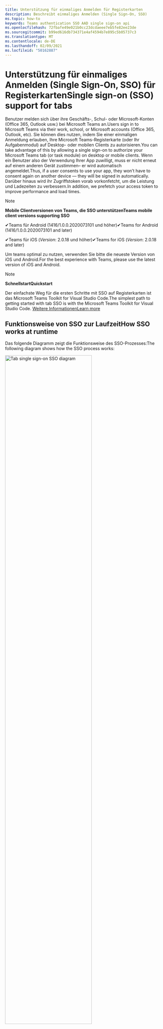 ```yaml
---
title: Unterstützung für einmaliges Anmelden für Registerkarten
description: Beschreibt einmaliges Anmelden (Single Sign-On, SSO)
ms.topic: how-to
keywords: Teams authentication SSO AAD single sign-on api
ms.openlocfilehash: 72fbafe49e021b0cc23dcdaeee7eb5fe82ee23de
ms.sourcegitcommit: b99ed616db734371e4af4594b7e895c5b05737c3
ms.translationtype: MT
ms.contentlocale: de-DE
ms.lasthandoff: 02/09/2021
ms.locfileid: "50162887"
---
```

# <a name="single-sign-on-sso-support-for-tabs"></a><span data-ttu-id="5f0b9-104">Unterstützung für einmaliges Anmelden (Single Sign-On, SSO) für Registerkarten</span><span class="sxs-lookup"><span data-stu-id="5f0b9-104">Single sign-on (SSO) support for tabs</span></span>

<span data-ttu-id="5f0b9-105">Benutzer melden sich über ihre Geschäfts-, Schul- oder Microsoft-Konten (Office 365, Outlook usw.) bei Microsoft Teams an.</span><span class="sxs-lookup"><span data-stu-id="5f0b9-105">Users sign in to Microsoft Teams via their work, school, or Microsoft accounts (Office 365, Outlook, etc).</span></span> <span data-ttu-id="5f0b9-106">Sie können dies nutzen, indem Sie einer einmaligen Anmeldung erlauben, Ihre Microsoft Teams-Registerkarte (oder Ihr Aufgabenmodul) auf Desktop- oder mobilen Clients zu autorisieren.</span><span class="sxs-lookup"><span data-stu-id="5f0b9-106">You can take advantage of this by allowing a single sign-on to authorize your Microsoft Teams tab (or task module) on desktop or mobile clients.</span></span> <span data-ttu-id="5f0b9-107">Wenn ein Benutzer also der Verwendung Ihrer App zuwilligt, muss er nicht erneut auf einem anderen Gerät zustimmen– er wird automatisch angemeldet.</span><span class="sxs-lookup"><span data-stu-id="5f0b9-107">Thus, if a user consents to use your app, they won’t have to consent again on another device — they will be signed in automatically.</span></span> <span data-ttu-id="5f0b9-108">Darüber hinaus wird ihr Zugriffstoken vorab vorkonfetcht, um die Leistung und Ladezeiten zu verbessern.</span><span class="sxs-lookup"><span data-stu-id="5f0b9-108">In addition, we prefetch your access token to improve performance and load times.</span></span>

> [!NOTE]
> <span data-ttu-id="5f0b9-109">**Mobile Clientversionen von Teams, die SSO unterstützen**</span><span class="sxs-lookup"><span data-stu-id="5f0b9-109">**Teams mobile client versions supporting SSO**</span></span>  
>
> <span data-ttu-id="5f0b9-110">✔Teams für Android (1416/1.0.0.2020073101 und höher)</span><span class="sxs-lookup"><span data-stu-id="5f0b9-110">✔Teams for Android (1416/1.0.0.2020073101 and later)</span></span>
>
> <span data-ttu-id="5f0b9-111">✔Teams für iOS (_Version_: 2.0.18 und höher)</span><span class="sxs-lookup"><span data-stu-id="5f0b9-111">✔Teams for iOS (_Version_: 2.0.18 and later)</span></span>  
>
> <span data-ttu-id="5f0b9-112">Um teams optimal zu nutzen, verwenden Sie bitte die neueste Version von iOS und Android.</span><span class="sxs-lookup"><span data-stu-id="5f0b9-112">For the best experience with Teams, please use the latest version of iOS and Android.</span></span>

> [!NOTE]
> <span data-ttu-id="5f0b9-113">**Schnellstart**</span><span class="sxs-lookup"><span data-stu-id="5f0b9-113">**Quickstart**</span></span>  
>
> <span data-ttu-id="5f0b9-114">Der einfachste Weg für die ersten Schritte mit SSO auf Registerkarten ist das Microsoft Teams Toolkit for Visual Studio Code.</span><span class="sxs-lookup"><span data-stu-id="5f0b9-114">The simplest path to getting started with tab SSO is with the Microsoft Teams Toolkit for Visual Studio Code.</span></span> [<span data-ttu-id="5f0b9-115">Weitere Informationen</span><span class="sxs-lookup"><span data-stu-id="5f0b9-115">Learn more</span></span>](../../../toolkit/visual-studio-code-tab-sso.md)

## <a name="how-sso-works-at-runtime"></a><span data-ttu-id="5f0b9-116">Funktionsweise von SSO zur Laufzeit</span><span class="sxs-lookup"><span data-stu-id="5f0b9-116">How SSO works at runtime</span></span>

<span data-ttu-id="5f0b9-117">Das folgende Diagramm zeigt die Funktionsweise des SSO-Prozesses:</span><span class="sxs-lookup"><span data-stu-id="5f0b9-117">The following diagram shows how the SSO process works:</span></span>

<!-- markdownlint-disable MD033 -->
<img src="~/assets/images/tabs/tabs-sso-diagram.png" alt="Tab single sign-on SSO diagram" width="75%"/>

1. <span data-ttu-id="5f0b9-118">Auf der Registerkarte wird ein JavaScript-Aufruf `getAuthToken()` an .</span><span class="sxs-lookup"><span data-stu-id="5f0b9-118">In the tab, a JavaScript call is made to `getAuthToken()`.</span></span> <span data-ttu-id="5f0b9-119">Dies weist Teams an, ein Authentifizierungstoken für die Registerkartenanwendung abzurufen.</span><span class="sxs-lookup"><span data-stu-id="5f0b9-119">This tells Teams to obtain an authentication token for the tab application.</span></span>
2. <span data-ttu-id="5f0b9-120">Wenn dies das erste Mal ist, dass der aktuelle Benutzer Ihre Registerkartenanwendung verwendet, wird eine Anforderungsaufforderung zur Zustimmung (falls die Zustimmung erforderlich ist) oder zur Verarbeitung der Schrittweisen Authentifizierung (z. B. zweistufige Authentifizierung) angezeigt.</span><span class="sxs-lookup"><span data-stu-id="5f0b9-120">If this is the first time the current user has used your tab application, there will be a request prompt to consent (if consent is required) or to handle step-up authentication (such as two-factor authentication).</span></span>
3. <span data-ttu-id="5f0b9-121">Teams fordert das Registerkartenanwendungstoken vom Azure AD-Endpunkt für den aktuellen Benutzer an.</span><span class="sxs-lookup"><span data-stu-id="5f0b9-121">Teams requests the tab application token from the Azure AD endpoint for the current user.</span></span>
4. <span data-ttu-id="5f0b9-122">Azure AD sendet das Registerkartenanwendungstoken an die Teams-Anwendung.</span><span class="sxs-lookup"><span data-stu-id="5f0b9-122">Azure AD sends the tab application token to the Teams application.</span></span>
5. <span data-ttu-id="5f0b9-123">Teams sendet das Registerkartenanwendungstoken als Teil des vom Aufruf zurückgegebenen Ergebnisobjekts an die `getAuthToken()` Registerkarte.</span><span class="sxs-lookup"><span data-stu-id="5f0b9-123">Teams sends the tab application token to the tab as part of the result object returned by the `getAuthToken()` call.</span></span>
6. <span data-ttu-id="5f0b9-124">Das Token wird in der Registerkartenanwendung über JavaScript analysiert, um die erforderlichen Informationen zu extrahieren, z. B. die E-Mail-Adresse des Benutzers.</span><span class="sxs-lookup"><span data-stu-id="5f0b9-124">The token will be parsed in the tab application, via JavaScript, to extract the needed information, such as the user's email address.</span></span>

> [!NOTE]
> <span data-ttu-id="5f0b9-125">Dies gilt nur für die Zustimmung zu einer begrenzten Gruppe von APIs auf Benutzerebene `getAuthToken()` – E-Mail, Profil, offline_access und OpenId – und nicht für weitere Microsoft Graph-Bereiche wie oder `User.Read` `Mail.Read` .</span><span class="sxs-lookup"><span data-stu-id="5f0b9-125">The `getAuthToken()` is only valid for consenting to a limited set of user-level APIs — email, profile, offline_access and OpenId — and not for further Microsoft Graph scopes such as `User.Read` or `Mail.Read`.</span></span> <span data-ttu-id="5f0b9-126">In unserem Abschnitt am Ende dieses Dokuments finden Sie Vorschläge für Problemumgehungen, wenn Sie zusätzliche [Graph-Bereiche benötigen.](#apps-that-require-additional-microsoft-graph-scopes)</span><span class="sxs-lookup"><span data-stu-id="5f0b9-126">See our section at the end of this document for suggested workarounds if you require [additional Graph scopes](#apps-that-require-additional-microsoft-graph-scopes).</span></span>

<span data-ttu-id="5f0b9-127">Die SSO-API funktioniert auch in [Aufgabenmodulen,](../../../task-modules-and-cards/what-are-task-modules.md) die Webinhalte einbetten.</span><span class="sxs-lookup"><span data-stu-id="5f0b9-127">The SSO API will also work in [Task Modules](../../../task-modules-and-cards/what-are-task-modules.md) that embed web content.</span></span>

## <a name="develop-an-sso-microsoft-teams-tab"></a><span data-ttu-id="5f0b9-128">Entwickeln einer Microsoft Teams-SSO-Registerkarte</span><span class="sxs-lookup"><span data-stu-id="5f0b9-128">Develop an SSO Microsoft Teams tab</span></span>

<span data-ttu-id="5f0b9-129">In diesem Abschnitt werden die Aufgaben beschrieben, die beim Erstellen einer Registerkarte "Teams" mit SSO ausgeführt werden.</span><span class="sxs-lookup"><span data-stu-id="5f0b9-129">This section describes the tasks involved in creating a Teams tab that uses SSO.</span></span> <span data-ttu-id="5f0b9-130">Diese Aufgaben werden hier sprach- und frameworkunabhängig beschrieben.</span><span class="sxs-lookup"><span data-stu-id="5f0b9-130">These tasks are described here are language- and framework-agnostic.</span></span>

### <a name="1-create-your-azure-active-directory-azure-ad-application"></a><span data-ttu-id="5f0b9-131">1. Erstellen Ihrer Azure Active Directory (Azure AD)-Anwendung</span><span class="sxs-lookup"><span data-stu-id="5f0b9-131">1. Create your Azure Active Directory (Azure AD) application</span></span>

#### <a name="registering-your-application-in-theazure-ad-portal-overview"></a><span data-ttu-id="5f0b9-132">Registrieren Ihrer Anwendung im[Azure AD-Portal (](https://azure.microsoft.com/features/azure-portal/) Übersicht):</span><span class="sxs-lookup"><span data-stu-id="5f0b9-132">Registering your application in the[Azure AD portal](https://azure.microsoft.com/features/azure-portal/) overview:</span></span>

1. <span data-ttu-id="5f0b9-133">Erhalten Sie [Ihre Azure AD-Anwendungs-ID.](/azure/active-directory/develop/howto-create-service-principal-portal#get-values-for-signing-in)</span><span class="sxs-lookup"><span data-stu-id="5f0b9-133">Get your [Azure AD Application ID](/azure/active-directory/develop/howto-create-service-principal-portal#get-values-for-signing-in).</span></span>
2. <span data-ttu-id="5f0b9-134">Geben Sie die Berechtigungen an, die Ihre Anwendung für den Azure AD-Endpunkt und optional Microsoft Graph benötigt.</span><span class="sxs-lookup"><span data-stu-id="5f0b9-134">Specify the permissions that your application needs for the Azure AD endpoint and, optionally, Microsoft Graph.</span></span>
3. <span data-ttu-id="5f0b9-135">[Erteilen von Berechtigungen](/azure/active-directory/develop/howto-create-service-principal-portal#configure-access-policies-on-resources) für Desktop-, Web- und mobile Anwendungen von Teams.</span><span class="sxs-lookup"><span data-stu-id="5f0b9-135">[Grant permissions](/azure/active-directory/develop/howto-create-service-principal-portal#configure-access-policies-on-resources) for Teams desktop, web, and mobile applications.</span></span>
4. <span data-ttu-id="5f0b9-136">Autorisieren Sie Teams vorab, indem Sie die Schaltfläche "Bereich **hinzufügen"** auswählen, und geben Sie im bereich, der geöffnet wird, `access_as_user` den **Bereichsnamen ein.**</span><span class="sxs-lookup"><span data-stu-id="5f0b9-136">Pre-authorize Teams by selecting the **Add a scope** button and in the panel that opens, enter `access_as_user` as the **Scope name**.</span></span>

> [!NOTE]
> <span data-ttu-id="5f0b9-137">Es gibt einige wichtige Einschränkungen, die Sie beachten sollten:</span><span class="sxs-lookup"><span data-stu-id="5f0b9-137">There are some important restrictions you should be aware of:</span></span>
>
> * <span data-ttu-id="5f0b9-138">Wir unterstützen nur Microsoft Graph-API-Berechtigungen auf Benutzerebene, d. h. E-Mail, Profil, offline_access, OpenId.</span><span class="sxs-lookup"><span data-stu-id="5f0b9-138">We only support user-level Microsoft Graph API permissions, i.e., email, profile, offline_access, OpenId.</span></span> <span data-ttu-id="5f0b9-139">Wenn Sie Zugriff auf andere Microsoft Graph-Bereiche benötigen (z. B. oder ), lesen Sie unsere empfohlene Problemumgehung am Ende `User.Read` `Mail.Read` dieser Dokumentation. [](#apps-that-require-additional-microsoft-graph-scopes)</span><span class="sxs-lookup"><span data-stu-id="5f0b9-139">If you need access to other Microsoft Graph scopes (such as `User.Read` or `Mail.Read`), see our [recommended workaround](#apps-that-require-additional-microsoft-graph-scopes) at the end of this documentation.</span></span>
> * <span data-ttu-id="5f0b9-140">Es ist wichtig, dass der Domänenname Ihrer Anwendung mit dem Domänennamen identisch ist, den Sie für Ihre Azure AD-Anwendung registriert haben.</span><span class="sxs-lookup"><span data-stu-id="5f0b9-140">It's important that your application's domain name is the same as the domain name you've registering for your Azure AD application.</span></span>
> * <span data-ttu-id="5f0b9-141">Wir unterstützen derzeit nicht mehrere Domänen pro App.</span><span class="sxs-lookup"><span data-stu-id="5f0b9-141">We don't currently support multiple domains per app.</span></span>
> * <span data-ttu-id="5f0b9-142">Anwendungen, die die Domäne verwenden, werden nicht unterstützt, da sie zu häufig verwendet werden und `azurewebsites.net` möglicherweise ein Sicherheitsrisiko darstellen.</span><span class="sxs-lookup"><span data-stu-id="5f0b9-142">We don't support applications that use the `azurewebsites.net` domain because it is too common and may be a security risk.</span></span> <span data-ttu-id="5f0b9-143">Wir versuchen jedoch aktiv, diese Einschränkung zu entfernen.</span><span class="sxs-lookup"><span data-stu-id="5f0b9-143">However, we're actively seeking to remove this restriction.</span></span>

#### <a name="registering-your-app-through-the-azure-active-directory-portal-in-depth"></a><span data-ttu-id="5f0b9-144">Ausführliche Registrierung Ihrer App über das Azure Active Directory-Portal:</span><span class="sxs-lookup"><span data-stu-id="5f0b9-144">Registering your app through the Azure Active Directory portal in-depth:</span></span>

1. <span data-ttu-id="5f0b9-145">Registrieren Sie eine neue Anwendung im [Azure Active Directory – App-Registrierungsportal.](https://go.microsoft.com/fwlink/?linkid=2083908)</span><span class="sxs-lookup"><span data-stu-id="5f0b9-145">Register a new application in the [Azure Active Directory – App Registrations](https://go.microsoft.com/fwlink/?linkid=2083908) portal.</span></span>
2. <span data-ttu-id="5f0b9-146">Wählen **Sie "Neue Registrierung"** aus, und legen Sie auf der *Seite "Anwendung registrieren"* die folgenden Werte ein:</span><span class="sxs-lookup"><span data-stu-id="5f0b9-146">Select **New Registration** and on the *register an application page*, set following values:</span></span>
    * <span data-ttu-id="5f0b9-147">Legen **Sie den** Namen auf Ihren App-Namen.</span><span class="sxs-lookup"><span data-stu-id="5f0b9-147">Set **name** to your app name.</span></span>
    * <span data-ttu-id="5f0b9-148">Wählen Sie **die unterstützten Kontotypen** aus (jeder Kontotyp funktioniert) ¹</span><span class="sxs-lookup"><span data-stu-id="5f0b9-148">Choose the **supported account types** (any account type will work) ¹</span></span>
    * <span data-ttu-id="5f0b9-149">Lassen Sie **URI umleiten** leer.</span><span class="sxs-lookup"><span data-stu-id="5f0b9-149">Leave **Redirect URI** empty.</span></span>
    * <span data-ttu-id="5f0b9-150">Wählen Sie **Registrieren** aus.</span><span class="sxs-lookup"><span data-stu-id="5f0b9-150">Choose **Register**.</span></span>
3. <span data-ttu-id="5f0b9-151">Kopieren und speichern Sie auf der Übersichtsseite die **Anwendungs-ID (Client-ID).**</span><span class="sxs-lookup"><span data-stu-id="5f0b9-151">On the overview page, copy and save the **Application (client) ID**.</span></span> <span data-ttu-id="5f0b9-152">Sie benötigen sie später beim Aktualisieren Ihres Teams-Anwendungsmanifests.</span><span class="sxs-lookup"><span data-stu-id="5f0b9-152">You’ll need it later when updating your Teams application manifest.</span></span>
4. <span data-ttu-id="5f0b9-153">Wählen Sie unter **Verwalten** die Option **Eine API verfügbar machen** aus.</span><span class="sxs-lookup"><span data-stu-id="5f0b9-153">Under **Manage**, select **Expose an API**.</span></span> 
5. <span data-ttu-id="5f0b9-154">Wählen Sie den **Link "Set"** aus, um den Anwendungs-ID-URI in Form von zu `api://{AppID}` generieren.</span><span class="sxs-lookup"><span data-stu-id="5f0b9-154">Select the **Set** link to generate the Application ID URI in the form of `api://{AppID}`.</span></span> <span data-ttu-id="5f0b9-155">Fügen Sie Ihren vollqualifizierten Domänennamen (mit einem Schrägstrich "/" am Ende) zwischen den doppelten Schrägstrichen und der GUID ein.</span><span class="sxs-lookup"><span data-stu-id="5f0b9-155">Insert your fully qualified domain name (with a forward slash "/" appended to the end) between the double forward slashes and the GUID.</span></span> <span data-ttu-id="5f0b9-156">Die gesamte ID sollte die Form `api://fully-qualified-domain-name.com/{AppID}` 1 haben:</span><span class="sxs-lookup"><span data-stu-id="5f0b9-156">The entire ID should have the form of: `api://fully-qualified-domain-name.com/{AppID}` ²</span></span>
    * <span data-ttu-id="5f0b9-157">Beispiel: `api://subdomain.example.com/00000000-0000-0000-0000-000000000000` .</span><span class="sxs-lookup"><span data-stu-id="5f0b9-157">ex: `api://subdomain.example.com/00000000-0000-0000-0000-000000000000`.</span></span>
    
    <span data-ttu-id="5f0b9-158">Der vollqualifizierte Domänenname ist der lesbare Domänenname, von dem aus Ihre App bedient wird.</span><span class="sxs-lookup"><span data-stu-id="5f0b9-158">The fully qualified domain name is the human readable domain name from which your app is served.</span></span> <span data-ttu-id="5f0b9-159">Wenn Sie einen Tunnelingdienst wie ngrok verwenden, müssen Sie diesen Wert aktualisieren, sobald sich Ihre ngrok-Unterdomäne ändert.</span><span class="sxs-lookup"><span data-stu-id="5f0b9-159">If you are using a tunneling service such as ngrok, you will need to update     this value whenever your ngrok subdomain changes.</span></span> 
6. <span data-ttu-id="5f0b9-160">Wählen Sie die Schaltfläche **Bereich hinzufügen** aus.</span><span class="sxs-lookup"><span data-stu-id="5f0b9-160">Select the **Add a scope** button.</span></span> <span data-ttu-id="5f0b9-161">Geben Sie im Bereich, der geöffnet wird, `access_as_user` für **Bereichsname** ein.</span><span class="sxs-lookup"><span data-stu-id="5f0b9-161">In the panel that opens, enter `access_as_user` as the **Scope name**.</span></span>
7. <span data-ttu-id="5f0b9-162">Festlegen, **wer zustimmen kann?**`Admins and users`</span><span class="sxs-lookup"><span data-stu-id="5f0b9-162">Set **Who can consent?** to `Admins and users`</span></span>
8. <span data-ttu-id="5f0b9-163">Füllen Sie die Felder für die Konfiguration der Eingabeaufforderungen für Administratoren und Benutzer mit Werten aus, die für den Bereich geeignet `access_as_user` sind:</span><span class="sxs-lookup"><span data-stu-id="5f0b9-163">Fill in the fields for configuring the admin and user consent prompts with values that are appropriate for the `access_as_user` scope:</span></span>
    * <span data-ttu-id="5f0b9-164">**Titel der Administrator-Zustimmung:** Teams können auf das Profil des Benutzers zugreifen.</span><span class="sxs-lookup"><span data-stu-id="5f0b9-164">**Admin consent title:** Teams can access the user’s profile.</span></span>
    * <span data-ttu-id="5f0b9-165">**Beschreibung der** Administrator-Zustimmung: Ermöglicht Teams das Aufrufen der App-Web-APIs als aktueller Benutzer.</span><span class="sxs-lookup"><span data-stu-id="5f0b9-165">**Admin consent description**: Allows Teams to call the app’s web APIs as the current user.</span></span>
    * <span data-ttu-id="5f0b9-166">**Benutzer-Zustimmungstitel:** Teams kann auf das Benutzerprofil zugreifen und Anforderungen im Namen des Benutzers stellen.</span><span class="sxs-lookup"><span data-stu-id="5f0b9-166">**User consent title**: Teams can access the user profile and make requests on the user's behalf.</span></span>
    * <span data-ttu-id="5f0b9-167">**Beschreibung der Benutzer zustimmung:** Ermöglichen Sie Teams, die APIs dieser App mit denselben Rechten wie der Benutzer auf aufruft.</span><span class="sxs-lookup"><span data-stu-id="5f0b9-167">**User consent description:** Enable Teams to call this app’s APIs with the same rights as the user.</span></span>
9. <span data-ttu-id="5f0b9-168">Stellen Sie **sicher, dass "State"** auf **"Enabled" festgelegt ist.**</span><span class="sxs-lookup"><span data-stu-id="5f0b9-168">Ensure that **State** is set to **Enabled**</span></span>
10. <span data-ttu-id="5f0b9-169">Select the **Add scope** button to save</span><span class="sxs-lookup"><span data-stu-id="5f0b9-169">Select the **Add scope** button to save</span></span> 
    * <span data-ttu-id="5f0b9-170">Der Domänenteil  des Bereichsnamens, der direkt unterhalb des Textfelds angezeigt wird, sollte automatisch mit dem im vorherigen Schritt festgelegten **Anwendungs-ID-URI** übereinstimmen, der am `/access_as_user` Ende angefügt wurde:</span><span class="sxs-lookup"><span data-stu-id="5f0b9-170">The domain part of the **Scope name** displayed just below the text field should automatically match the **Application ID** URI set in the previous step, with `/access_as_user` appended to the end:</span></span>
        * `api://subdomain.example.com/00000000-0000-0000-0000-000000000000/access_as_user`
11. <span data-ttu-id="5f0b9-171">Identifizieren Sie **im Abschnitt "Autorisierte Clientanwendungen"** die Anwendungen, die Sie für die Webanwendung Ihrer App autorisieren möchten.</span><span class="sxs-lookup"><span data-stu-id="5f0b9-171">In the **Authorized client applications** section, identify the applications that you want to authorize for your app’s web application.</span></span> <span data-ttu-id="5f0b9-172">Wählen *Sie "Clientanwendung hinzufügen" aus.*</span><span class="sxs-lookup"><span data-stu-id="5f0b9-172">Select *Add a client application*.</span></span> <span data-ttu-id="5f0b9-173">Geben Sie jede der folgenden Client-IDs ein, und wählen Sie den autorisierten Bereich aus, den Sie im vorherigen Schritt erstellt haben:</span><span class="sxs-lookup"><span data-stu-id="5f0b9-173">Enter each of the following client IDs and select the authorized scope you created in the previous step:</span></span>
    * <span data-ttu-id="5f0b9-174">`1fec8e78-bce4-4aaf-ab1b-5451cc387264` (Mobile Teams-/Desktopanwendung)</span><span class="sxs-lookup"><span data-stu-id="5f0b9-174">`1fec8e78-bce4-4aaf-ab1b-5451cc387264` (Teams mobile/desktop application)</span></span>
    * <span data-ttu-id="5f0b9-175">`5e3ce6c0-2b1f-4285-8d4b-75ee78787346` (Teams-Webanwendung)</span><span class="sxs-lookup"><span data-stu-id="5f0b9-175">`5e3ce6c0-2b1f-4285-8d4b-75ee78787346` (Teams web application)</span></span>
12. <span data-ttu-id="5f0b9-176">Navigieren Sie zu **API-Berechtigungen.**</span><span class="sxs-lookup"><span data-stu-id="5f0b9-176">Navigate to **API Permissions**.</span></span> <span data-ttu-id="5f0b9-177">Wählen *Sie "Delegierte Berechtigungen für* Microsoft Graph hinzufügen" aus, und fügen Sie dann die folgenden Berechtigungen aus der Microsoft  >    >  Graph-API hinzu:</span><span class="sxs-lookup"><span data-stu-id="5f0b9-177">Select *Add a permission* > *Microsoft Graph* > *Delegated permissions*, then add the following permissions from Microsoft Graph API:</span></span>
    * <span data-ttu-id="5f0b9-178">User.Read (standardmäßig aktiviert)</span><span class="sxs-lookup"><span data-stu-id="5f0b9-178">User.Read (enabled by default)</span></span>
    * <span data-ttu-id="5f0b9-179">email</span><span class="sxs-lookup"><span data-stu-id="5f0b9-179">email</span></span>
    * <span data-ttu-id="5f0b9-180">offline_access</span><span class="sxs-lookup"><span data-stu-id="5f0b9-180">offline_access</span></span>
    * <span data-ttu-id="5f0b9-181">OpenId</span><span class="sxs-lookup"><span data-stu-id="5f0b9-181">OpenId</span></span>
    * <span data-ttu-id="5f0b9-182">Profil</span><span class="sxs-lookup"><span data-stu-id="5f0b9-182">profile</span></span>

13. <span data-ttu-id="5f0b9-183">Navigieren zur **Authentifizierung**</span><span class="sxs-lookup"><span data-stu-id="5f0b9-183">Navigate to **Authentication**</span></span>

    <span data-ttu-id="5f0b9-184">Wenn einer App keine Zustimmung des IT-Admins erteilt wurde, müssen Benutzer ihre Zustimmung erteilen, wenn sie eine App zum ersten Mal verwenden.</span><span class="sxs-lookup"><span data-stu-id="5f0b9-184">If an app hasn't been granted IT admin consent, users will have to provide consent the first time they use an app.</span></span>

    <span data-ttu-id="5f0b9-185">Festlegen eines Umleitungs-URI:</span><span class="sxs-lookup"><span data-stu-id="5f0b9-185">Set a redirect URI:</span></span>
    * <span data-ttu-id="5f0b9-186">Wählen Sie **"Plattform hinzufügen" aus.**</span><span class="sxs-lookup"><span data-stu-id="5f0b9-186">Select **Add a platform**.</span></span>
    * <span data-ttu-id="5f0b9-187">Wählen Sie **Web** aus.</span><span class="sxs-lookup"><span data-stu-id="5f0b9-187">Select **web**.</span></span>
    * <span data-ttu-id="5f0b9-188">Geben Sie den **Umleitungs-URI** für Ihre App ein.</span><span class="sxs-lookup"><span data-stu-id="5f0b9-188">Enter the **redirect URI** for your app.</span></span> <span data-ttu-id="5f0b9-189">Dies ist die Seite, auf der der Benutzer durch einen erfolgreichen impliziten Genehmigungsfluss umgeleitet wird.</span><span class="sxs-lookup"><span data-stu-id="5f0b9-189">This will be the page where a successful implicit grant flow will redirect the user.</span></span> <span data-ttu-id="5f0b9-190">Dies ist derselbe vollqualifizierte Domänenname, den Sie in Schritt 5 eingegeben haben, gefolgt von der API-Route, an die eine Authentifizierungsantwort gesendet werden soll.</span><span class="sxs-lookup"><span data-stu-id="5f0b9-190">This will be same fully qualified domain name that you entered in step 5 followed by the API route where a authentication response should be sent.</span></span> <span data-ttu-id="5f0b9-191">Wenn Sie einem der Teams-Beispiele folgen, ist dies Folgendes: `https://subdomain.example.com/auth-end`</span><span class="sxs-lookup"><span data-stu-id="5f0b9-191">If you are following any of the Teams samples, this will be: `https://subdomain.example.com/auth-end`</span></span>

    <span data-ttu-id="5f0b9-192">Aktivieren Sie als Nächstes die implizite Gewährung, indem Sie die folgenden Kontrollkästchen aktivieren:</span><span class="sxs-lookup"><span data-stu-id="5f0b9-192">Next, enable implicit grant by checking the following boxes:</span></span>  
    <span data-ttu-id="5f0b9-193">✔-ID-Token</span><span class="sxs-lookup"><span data-stu-id="5f0b9-193">✔ ID Token</span></span>  
    <span data-ttu-id="5f0b9-194">✔ Zugriffstoken</span><span class="sxs-lookup"><span data-stu-id="5f0b9-194">✔ Access Token</span></span>  
    
<span data-ttu-id="5f0b9-195">Herzlichen Glückwunsch!</span><span class="sxs-lookup"><span data-stu-id="5f0b9-195">Congratulations!</span></span> <span data-ttu-id="5f0b9-196">Sie haben die Voraussetzungen für die App-Registrierung erfüllt, um mit ihrer Registerkarten-SSO-App fortzufahren.</span><span class="sxs-lookup"><span data-stu-id="5f0b9-196">You have completed the app registration prerequisites to proceed with your tab SSO app.</span></span>     

> [!NOTE]
>
> * <span data-ttu-id="5f0b9-197">¹ Wenn Ihre Azure AD-App im selben Mandanten registriert ist, in dem Sie eine Authentifizierungsanforderung in Teams stellen, wird der Benutzer nicht zur Zustimmung aufgefordert und erhält sofort ein Zugriffstoken. </span><span class="sxs-lookup"><span data-stu-id="5f0b9-197">¹ If your Azure AD app is registered in the _same_ tenant where you're making an authentication request in Teams, the user won't be asked to consent and will be granted an access token right away.</span></span> <span data-ttu-id="5f0b9-198">Benutzer müssen diesen Berechtigungen nur zustimmen, wenn die Azure AD-App in einem anderen Mandanten registriert ist.</span><span class="sxs-lookup"><span data-stu-id="5f0b9-198">Users only need to consent to these permissions if the Azure AD app is registered in a different tenant.</span></span>
> * <span data-ttu-id="5f0b9-199">Wenn Sie eine Fehlermeldung erhalten, die besagt, dass die Domäne bereits im Besitz ist und Sie der Besitzer sind, führen Sie das Verfahren unter [Schnellstart aus:](/azure/active-directory/fundamentals/add-custom-domain) Fügen Sie Azure Active Directory einen benutzerdefinierten Domänennamen hinzu, um die Domäne zu registrieren, und wiederholen Sie dann Schritt 5 oben.</span><span class="sxs-lookup"><span data-stu-id="5f0b9-199">² If you get an error stating that the domain is already owned and you are the owner, follow the procedure at [Quickstart: Add a custom domain name to Azure Active Directory](/azure/active-directory/fundamentals/add-custom-domain) to register the domain, and then repeat step 5, above.</span></span> <span data-ttu-id="5f0b9-200">(Dieser Fehler kann auch auftreten, wenn Sie nicht mit Administratoranmeldeinformationen in der Office 365-Mandanz angemeldet sind).</span><span class="sxs-lookup"><span data-stu-id="5f0b9-200">(This error can also occur if you aren't signed in with Admin credentials in the Office 365 tenancy).</span></span>
> * <span data-ttu-id="5f0b9-201">Wenn Sie den UPN (Benutzerprinzipalnamen) im zurückgegebenen Zugriffstoken nicht erhalten, können Sie ihn als [optionalen](https://docs.microsoft.com/azure/active-directory/develop/active-directory-optional-claims) Anspruch in Azure AD hinzufügen.</span><span class="sxs-lookup"><span data-stu-id="5f0b9-201">If you are not receiving the UPN (User Principal Name) in the returned access token, you can add it as an [optional claim](https://docs.microsoft.com/azure/active-directory/develop/active-directory-optional-claims) in Azure AD.</span></span>

### <a name="2-update-your-microsoft-teams-application-manifest"></a><span data-ttu-id="5f0b9-202">2. Aktualisieren Ihres Microsoft Teams-Anwendungsmanifests</span><span class="sxs-lookup"><span data-stu-id="5f0b9-202">2. Update your Microsoft Teams application manifest</span></span>

<span data-ttu-id="5f0b9-203">Fügen Sie Ihrem Microsoft Teams-Manifest neue Eigenschaften hinzu:</span><span class="sxs-lookup"><span data-stu-id="5f0b9-203">Add new properties to your Microsoft Teams manifest:</span></span>

* <span data-ttu-id="5f0b9-204">**WebApplicationInfo** – Das übergeordnete Element der folgenden Elemente:</span><span class="sxs-lookup"><span data-stu-id="5f0b9-204">**WebApplicationInfo** - The parent of the following elements:</span></span>

> [!div class="checklist"]
> * <span data-ttu-id="5f0b9-205">**id** – Die Client-ID der Anwendung.</span><span class="sxs-lookup"><span data-stu-id="5f0b9-205">**id** - The client ID of the application.</span></span> <span data-ttu-id="5f0b9-206">Dies ist die Anwendungs-ID, die Sie im Rahmen der Registrierung der Anwendung bei Azure AD erhalten haben.</span><span class="sxs-lookup"><span data-stu-id="5f0b9-206">This is the application ID that you obtained as part of registering the application with Azure AD.</span></span>
>* <span data-ttu-id="5f0b9-207">**resource** – Die Domäne und Unterdomäne Ihrer Anwendung.</span><span class="sxs-lookup"><span data-stu-id="5f0b9-207">**resource** - The domain and subdomain of your application.</span></span> <span data-ttu-id="5f0b9-208">Dies ist derselbe URI (einschließlich des Protokolls), den Sie beim Erstellen in Schritt `api://` `scope` 6 oben registriert haben.</span><span class="sxs-lookup"><span data-stu-id="5f0b9-208">This is the same URI (including the `api://` protocol) that you registered when creating your `scope` in step 6 above.</span></span> <span data-ttu-id="5f0b9-209">Sie sollten den Pfad nicht `access_as_user` in Ihre Ressource verwenden.</span><span class="sxs-lookup"><span data-stu-id="5f0b9-209">You shouldn't include the `access_as_user` path in your resource.</span></span> <span data-ttu-id="5f0b9-210">Der Domänenteil dieses URI sollte mit der Domäne übereinstimmen, einschließlich aller Unterdomänen, die in den URLs Ihres Teams-Anwendungsmanifests verwendet werden.</span><span class="sxs-lookup"><span data-stu-id="5f0b9-210">The domain part of this URI should match the domain, including any subdomains, used in the URLs of your Teams application manifest.</span></span>

```json
"webApplicationInfo": {
  "id": "00000000-0000-0000-0000-000000000000",
  "resource": "api://subdomain.example.com/00000000-0000-0000-0000-000000000000"
}
```

> [!NOTE]
>
>* <span data-ttu-id="5f0b9-211">Die Ressource für eine AAD-App ist in der Regel der Stamm der Website-URL und der appID (z. `api://subdomain.example.com/00000000-0000-0000-0000-000000000000` B.).</span><span class="sxs-lookup"><span data-stu-id="5f0b9-211">The resource for an AAD app will usually be the root of its site URL and the appID (e.g. `api://subdomain.example.com/00000000-0000-0000-0000-000000000000`).</span></span> <span data-ttu-id="5f0b9-212">Wir verwenden diesen Wert auch, um sicherzustellen, dass Ihre Anforderung von derselben Domäne kommt.</span><span class="sxs-lookup"><span data-stu-id="5f0b9-212">We also use this value to ensure your request is coming from the same domain.</span></span> <span data-ttu-id="5f0b9-213">Stellen Sie daher sicher, dass die `contentURL` Registerkarte für Ihre Registerkarte dieselben Domänen wie Ihre Ressourceneigenschaft verwendet.</span><span class="sxs-lookup"><span data-stu-id="5f0b9-213">Therefore, make sure that the `contentURL` for your tab uses the same domains as your resource property.</span></span>
>* <span data-ttu-id="5f0b9-214">Sie müssen die Manifestversion 1.5 oder höher verwenden, um das Feld zu `webApplicationInfo` implementieren.</span><span class="sxs-lookup"><span data-stu-id="5f0b9-214">You need to use manifest version 1.5 or higher to implement the `webApplicationInfo` field.</span></span>

### <a name="3-get-an-authentication-token-from-your-client-side-code"></a><span data-ttu-id="5f0b9-215">3. Erhalten eines Authentifizierungstokens aus Ihrem clientseitigen Code</span><span class="sxs-lookup"><span data-stu-id="5f0b9-215">3. Get an authentication token from your client-side code</span></span>

<span data-ttu-id="5f0b9-216">So sieht die Authentifizierungs-API aus:</span><span class="sxs-lookup"><span data-stu-id="5f0b9-216">Here's what the authentication API looks like:</span></span>

```javascript
var authTokenRequest = {
  successCallback: function(result) { console.log("Success: " + result); },
  failureCallback: function(error) { console.log("Failure: " + error); }
};
microsoftTeams.authentication.getAuthToken(authTokenRequest);
```

<span data-ttu-id="5f0b9-217">Wenn Sie anrufen – und zusätzliche Zustimmung des Benutzers erforderlich ist (für Berechtigungen auf Benutzerebene) – wird dem Benutzer ein Dialogfeld angezeigt, in dem er dazu ermuntert wird, zusätzliche `getAuthToken` Zustimmung zu erteilen.</span><span class="sxs-lookup"><span data-stu-id="5f0b9-217">When you call `getAuthToken` - and additional user consent is required (for user-level permissions) - we will show a dialog to the user encouraging them to grant additional consent.</span></span> 

<span data-ttu-id="5f0b9-218">Nachdem Sie das Zugriffstoken im Erfolgsrückruf erhalten haben, können Sie das Zugriffstoken decodieren, um die mit diesem Token verknüpften Ansprüche anzeigen zu können.</span><span class="sxs-lookup"><span data-stu-id="5f0b9-218">Once you've received the access token in the success callback you can decode the access token to view the claims associated with that token.</span></span> <span data-ttu-id="5f0b9-219">(Optional können Sie das Zugriffstoken manuell kopieren/in [](https://jwt.io/) ein Tool einfügen, z. B. JWT.io, um den Inhalt zu überprüfen).</span><span class="sxs-lookup"><span data-stu-id="5f0b9-219">(Optionally, you can manually copy/paste the access token into a tool such as [JWT.io](https://jwt.io/) to inspect its contents).</span></span> <span data-ttu-id="5f0b9-220">Wenn Sie den UPN (Benutzerprinzipalnamen) im zurückgegebenen Zugriffstoken nicht erhalten, können Sie ihn als [optionalen](https://docs.microsoft.com/azure/active-directory/develop/active-directory-optional-claims) Anspruch in Azure AD hinzufügen.</span><span class="sxs-lookup"><span data-stu-id="5f0b9-220">If you are not receiving the UPN (User Principal Name) in the returned access token, you can add it as an [optional claim](https://docs.microsoft.com/azure/active-directory/develop/active-directory-optional-claims) in Azure AD.</span></span>

<p>
    <img src="~/assets/images/tabs/tabs-sso-prompt.png" alt="Tab single sign-on SSO dialog prompt" width="75%"/>
</p>

## <a name="code-sample"></a><span data-ttu-id="5f0b9-221">Codebeispiel</span><span class="sxs-lookup"><span data-stu-id="5f0b9-221">Code sample</span></span>

|<span data-ttu-id="5f0b9-222">**Beispielname**</span><span class="sxs-lookup"><span data-stu-id="5f0b9-222">**Sample name**</span></span>|<span data-ttu-id="5f0b9-223">**Beschreibung**</span><span class="sxs-lookup"><span data-stu-id="5f0b9-223">**Description**</span></span>|<span data-ttu-id="5f0b9-224">**C#**</span><span class="sxs-lookup"><span data-stu-id="5f0b9-224">**C#**</span></span>|<span data-ttu-id="5f0b9-225">**TypeScript**</span><span class="sxs-lookup"><span data-stu-id="5f0b9-225">**TypeScript**</span></span>|
|---------------|---------------|------|--------------|
| <span data-ttu-id="5f0b9-226">Registerkarte SSO</span><span class="sxs-lookup"><span data-stu-id="5f0b9-226">Tab SSO</span></span> |<span data-ttu-id="5f0b9-227">Microsoft Teams-Beispiel-App für Registerkarten Azure AD SSO</span><span class="sxs-lookup"><span data-stu-id="5f0b9-227">Microsoft Teams sample app for tabs Azure AD SSO</span></span>| [<span data-ttu-id="5f0b9-228">View</span><span class="sxs-lookup"><span data-stu-id="5f0b9-228">View</span></span>](https://github.com/OfficeDev/Microsoft-Teams-Samples/tree/main/samples/tab-sso/csharp)|<span data-ttu-id="5f0b9-229">[Ansicht](https://github.com/OfficeDev/Microsoft-Teams-Samples/blob/main/samples/tab-sso/nodejs),</span><span class="sxs-lookup"><span data-stu-id="5f0b9-229">[View](https://github.com/OfficeDev/Microsoft-Teams-Samples/blob/main/samples/tab-sso/nodejs),</span></span> </br>[<span data-ttu-id="5f0b9-230">Teams Toolkit</span><span class="sxs-lookup"><span data-stu-id="5f0b9-230">Teams Toolkit</span></span>](../../../toolkit/visual-studio-code-tab-sso.md)|

## <a name="known-limitations"></a><span data-ttu-id="5f0b9-231">Bekannte Einschränkungen</span><span class="sxs-lookup"><span data-stu-id="5f0b9-231">Known Limitations</span></span>

### <a name="apps-that-require-additional-microsoft-graph-scopes"></a><span data-ttu-id="5f0b9-232">Apps, die zusätzliche Microsoft Graph-Bereiche erfordern</span><span class="sxs-lookup"><span data-stu-id="5f0b9-232">Apps that require additional Microsoft Graph Scopes</span></span>

<span data-ttu-id="5f0b9-233">Unsere aktuelle Implementierung für SSO erteilt nur zustimmungsberechtigungen auf Benutzerebene – E-Mail, Profil, offline_access, OpenId – nicht für andere APIs (z. B. User.Read oder Mail.Read).</span><span class="sxs-lookup"><span data-stu-id="5f0b9-233">Our current implementation for SSO only grants consent for user-level permissions — email, profile, offline_access, OpenId — not for other APIs (such as User.Read or Mail.Read).</span></span> <span data-ttu-id="5f0b9-234">Wenn Ihre App weitere Microsoft Graph-Bereiche benötigt, finden Sie hier einige mögliche Problemumgehungen:</span><span class="sxs-lookup"><span data-stu-id="5f0b9-234">If your app needs further Microsoft Graph scopes, here are some enabling workarounds:</span></span>

#### <a name="tenant-admin-consent"></a><span data-ttu-id="5f0b9-235">Mandantenadministrator-Zustimmung</span><span class="sxs-lookup"><span data-stu-id="5f0b9-235">Tenant Admin Consent</span></span>

<span data-ttu-id="5f0b9-236">Der einfachste Ansatz besteht in der Vorab zustimmung eines Mandantenadministrators im Namen der Organisation.</span><span class="sxs-lookup"><span data-stu-id="5f0b9-236">The simplest approach is to get a tenant admin to pre-consent on behalf of the organization.</span></span> <span data-ttu-id="5f0b9-237">Dies bedeutet, dass Benutzer diesen Bereich nicht zustimmen müssen, und Sie können dann die Tokenserverseite mithilfe des [Im-Auftrag-von-Ablaufs](/azure/active-directory/develop/v1-oauth2-on-behalf-of-flow)von Azure AD austauschen.</span><span class="sxs-lookup"><span data-stu-id="5f0b9-237">This means users won’t have to consent to these scopes and you can then be free to exchange the token server side using Azure AD’s [on-behalf-of flow](/azure/active-directory/develop/v1-oauth2-on-behalf-of-flow).</span></span> <span data-ttu-id="5f0b9-238">Diese Problemumgehung ist für interne Line-of-Business-Anwendungen akzeptabel, reicht aber möglicherweise nicht für Entwickler von Drittanbietern aus, die sich möglicherweise nicht auf die Genehmigung des Mandantenadministrators verlassen können.</span><span class="sxs-lookup"><span data-stu-id="5f0b9-238">This workaround is acceptable for internal line-of-business applications but may not be enough for third-party developers who may not be able to rely on tenant admin approval.</span></span>

<span data-ttu-id="5f0b9-239">Eine einfache Möglichkeit der Zustimmung im Namen einer Organisation (als Mandantenadministrator) besteht im Besuch:</span><span class="sxs-lookup"><span data-stu-id="5f0b9-239">A simple way of consenting on behalf of an organization (as a tenant admin) is to visit:</span></span>

* `https://login.microsoftonline.com/common/adminconsent?client_id=<AAD_App_ID>`

#### <a name="asking-for-additional-consent-using-the-auth-api"></a><span data-ttu-id="5f0b9-240">Bitten um zusätzliche Zustimmung mithilfe der Authentifizierungs-API</span><span class="sxs-lookup"><span data-stu-id="5f0b9-240">Asking for additional consent using the Auth API</span></span>

<span data-ttu-id="5f0b9-241">Ein weiterer Ansatz zum Abrufen zusätzlicher Microsoft Graph-Bereiche ist die Darstellung eines Zustimmungsdialogfelds mithilfe unseres vorhandenen webbasierten Azure AD-Authentifizierungsansatzes, bei dem ein Azure [AD-Zustimmungsdialogfeld](~/tabs/how-to/authentication/auth-tab-aad.md#navigate-to-the-authorization-page-from-your-popup-page) angezeigt wird.</span><span class="sxs-lookup"><span data-stu-id="5f0b9-241">Another approach for getting additional Microsoft Graph scopes is to present a consent dialog using our existing [web-based Azure AD authentication approach](~/tabs/how-to/authentication/auth-tab-aad.md#navigate-to-the-authorization-page-from-your-popup-page) which involves popping up an Azure AD consent dialog.</span></span> <span data-ttu-id="5f0b9-242">Es gibt einige wichtige Ergänzungen:</span><span class="sxs-lookup"><span data-stu-id="5f0b9-242">There are some notable additions:</span></span>

1. <span data-ttu-id="5f0b9-243">Das mithilfe der Verwendung abgerufene Token muss serverseitig mithilfe des `getAuthToken()` Azure [AD-Im-Auftrag-von-Ablaufs](/azure/active-directory/develop/v2-oauth2-on-behalf-of-flow) ausgetauscht werden, um Zugriff auf diese zusätzlichen Microsoft Graph-APIs zu erhalten.</span><span class="sxs-lookup"><span data-stu-id="5f0b9-243">The token retrieved using `getAuthToken()` needs to be exchanged server-side using Azure AD [on-behalf-of flow](/azure/active-directory/develop/v2-oauth2-on-behalf-of-flow) to get access to those additional Microsoft Graph APIs.</span></span>
    * <span data-ttu-id="5f0b9-244">Achten Sie darauf, den v2 Microsoft Graph-Endpunkt für diesen Austausch zu verwenden.</span><span class="sxs-lookup"><span data-stu-id="5f0b9-244">Be sure to use the v2 Microsoft Graph endpoint for this exchange</span></span>
2. <span data-ttu-id="5f0b9-245">Wenn der Austausch fehlschlägt, gibt Azure AD eine Ausnahme für die ungültige Erteilung zurück.</span><span class="sxs-lookup"><span data-stu-id="5f0b9-245">If the exchange fails, Azure AD will return an invalid grant exception.</span></span> <span data-ttu-id="5f0b9-246">Es gibt in der Regel eine von zwei Fehlermeldungen: `invalid_grant` oder `interaction_required`</span><span class="sxs-lookup"><span data-stu-id="5f0b9-246">There are usually one of two error messages: `invalid_grant` or `interaction_required`</span></span>
3. <span data-ttu-id="5f0b9-247">Wenn der Austausch fehlschlägt, müssen Sie um zusätzliche Zustimmung bitten.</span><span class="sxs-lookup"><span data-stu-id="5f0b9-247">When the exchange fails, then you need to ask for additional consent.</span></span> <span data-ttu-id="5f0b9-248">Es wird empfohlen, eine Benutzeroberfläche zu zeigen, in der der Benutzer aufgefordert wird, eine zusätzliche Zustimmung zu erteilen.</span><span class="sxs-lookup"><span data-stu-id="5f0b9-248">We recommend showing some UI asking the user to grant additional consent.</span></span> <span data-ttu-id="5f0b9-249">Diese Benutzeroberfläche sollte eine Schaltfläche enthalten, die ein Azure AD-Zustimmungsdialogfeld mithilfe unserer [Azure AD-Authentifizierungs-API auslöst.](~/concepts/authentication/auth-silent-aad.md)</span><span class="sxs-lookup"><span data-stu-id="5f0b9-249">This UI should include a button that triggers an Azure AD consent dialog using our [Azure AD authentication API](~/concepts/authentication/auth-silent-aad.md).</span></span>
4. <span data-ttu-id="5f0b9-250">Wenn Sie eine zusätzliche Zustimmung von Azure AD einholen, müssen Sie `prompt=consent` ihren [Abfragezeichenfolgenparameter](~/tabs/how-to/authentication/auth-silent-aad.md#get-the-user-context) in Azure AD angeben, andernfalls fordert Azure AD die zusätzlichen Bereiche nicht an.</span><span class="sxs-lookup"><span data-stu-id="5f0b9-250">When asking for additional consent from Azure AD, you need to include `prompt=consent` in your [query-string-parameter](~/tabs/how-to/authentication/auth-silent-aad.md#get-the-user-context) to Azure AD otherwise Azure AD will not ask for the additional scopes.</span></span>
    * <span data-ttu-id="5f0b9-251">Statt: `?scope={scopes}`</span><span class="sxs-lookup"><span data-stu-id="5f0b9-251">Instead of: `?scope={scopes}`</span></span>
    * <span data-ttu-id="5f0b9-252">Verwenden Sie dies: `?prompt=consent&scope={scopes}`</span><span class="sxs-lookup"><span data-stu-id="5f0b9-252">Use this: `?prompt=consent&scope={scopes}`</span></span>
    * <span data-ttu-id="5f0b9-253">Achten Sie darauf, dass alle Bereiche enthalten sind, für die Der Benutzer aufgefordert wird (z. B. `{scopes}` Mail.Read oder User.Read).</span><span class="sxs-lookup"><span data-stu-id="5f0b9-253">Be sure that `{scopes}` includes all the scopes you are prompting the user for (ex: Mail.Read or User.Read).</span></span>
5. <span data-ttu-id="5f0b9-254">Nachdem der Benutzer zusätzliche Berechtigungen erteilt hat, wiederholen Sie den Im-Auftrag-von-Fluss, um Zugriff auf diese zusätzlichen APIs zu erhalten.</span><span class="sxs-lookup"><span data-stu-id="5f0b9-254">Once the user has granted additional permission, retry the on-behalf-of-flow to get access to these additional APIs.</span></span>

### <a name="non-azure-ad-authentication"></a><span data-ttu-id="5f0b9-255">Nicht-Azure AD-Authentifizierung</span><span class="sxs-lookup"><span data-stu-id="5f0b9-255">Non-Azure AD Authentication</span></span>

<span data-ttu-id="5f0b9-256">Die oben beschriebene Authentifizierungslösung funktioniert nur für Apps und Dienste, die Azure AD als Identitätsanbieter unterstützen.</span><span class="sxs-lookup"><span data-stu-id="5f0b9-256">The above-described authentication solution only works for apps and services that support Azure AD as an identity provider.</span></span> <span data-ttu-id="5f0b9-257">Apps, die sich mit nicht azure AD-basierten Diensten authentifizieren möchten, müssen weiterhin den Pop-up-basierten [Webauthentifizierungsfluss verwenden.](~/concepts/authentication.md)</span><span class="sxs-lookup"><span data-stu-id="5f0b9-257">Apps that want to authenticate using non-Azure AD based services need to continue using the pop-up-based [web authentication flow](~/concepts/authentication.md).</span></span>

> [!NOTE] 
> <span data-ttu-id="5f0b9-258">SSO wird für Apps im Besitz des Kunden innerhalb der Azure AD B2C-Mandanten unterstützt.</span><span class="sxs-lookup"><span data-stu-id="5f0b9-258">SSO is supported for customer owned apps within the Azure AD B2C tenants.</span></span>
